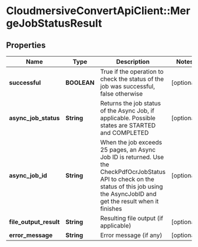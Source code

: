 # CloudmersiveConvertApiClient::MergeJobStatusResult

## Properties
Name | Type | Description | Notes
------------ | ------------- | ------------- | -------------
**successful** | **BOOLEAN** | True if the operation to check the status of the job was successful, false otherwise | [optional] 
**async_job_status** | **String** | Returns the job status of the Async Job, if applicable.  Possible states are STARTED and COMPLETED | [optional] 
**async_job_id** | **String** | When the job exceeds 25 pages, an Async Job ID is returned.  Use the CheckPdfOcrJobStatus API to check on the status of this job using the AsyncJobID and get the result when it finishes | [optional] 
**file_output_result** | **String** | Resulting file output (if applicable) | [optional] 
**error_message** | **String** | Error message (if any) | [optional] 


